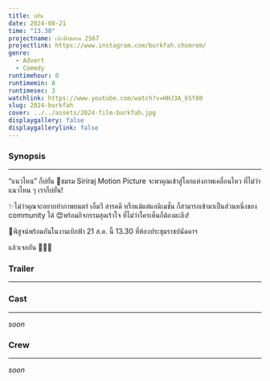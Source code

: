 ```yaml
---
title: บ่ยั่น
date: 2024-08-21
time: "13.30"
projectname: เบิกฟ้าชมรม 2567
projectlink: https://www.instagram.com/burkfah.chomrom/
genre:
  - Advert
  - Comedy
runtimehour: 0
runtimemin: 8
runtimesec: 3
watchlink: https://www.youtube.com/watch?v=HHJ3A_6Sf80
slug: 2024-burkfah
cover: ../../assets/2024-film-burkfah.jpg
displaygallery: false
displaygallerylink: false
---
```

### Synopsis

* * *

“แนวไหน” ก็บ่ยั่น 👀ชมรม Siriraj Motion Picture จะพาคุณเข้าสู่โลกแห่งภาพเคลื่อนไหว ที่ไม่ว่าแนวไหน ๆ เราก็บ่ยั่น!

✨ไม่ว่าคุณจะอยากทำภาพยนตร์ เอ็มวี สารคดี หรือแม้แต่แอนิเมชั่น ก็สามารถเข้ามาเป็นส่วนหนึ่งของ community ได้ 😍พร้อมกิจกรรมสุดเร้าใจ ที่ไม่ว่าใครเห็นก็ต้องตะลึง!

📍พิสูจน์พร้อมกันในงานเบิกฟ้า 21 ส.ค. นี้ 13.30 ที่ห้องประชุมราชปนัดดาฯ

แล้วเจอกัน 🫵🏻✨

### Trailer

* * *

### Cast

* * *

_soon_

### Crew

* * *

_soon_